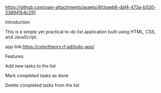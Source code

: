 

https://github.com/user-attachments/assets/4fcbaeb6-daf4-473a-b520-238941b4c291

Introduction

This is a simple yet practical to-do list application built using HTML, CSS, and JavaScript.

app link:https://colortheory.rf.gd/todo-app/

Features:

Add new tasks to the list

Mark completed tasks as done

Delete completed tasks from the list

